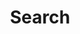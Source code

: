 ---
layout: search
title: Search
description: HeadChannel make software better. 
header_box: relative
---